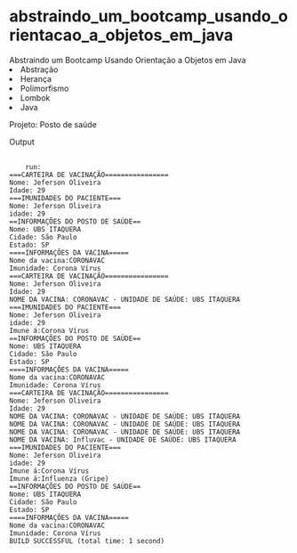 # abstraindo_um_bootcamp_usando_orientacao_a_objetos_em_java
<div>
Abstraindo um Bootcamp Usando Orientação a Objetos em Java
<li>Abstração</li>
<li>Herança</li>
<li>Polimorfismo</li>
<li>Lombok</li>
<li>Java</li>
<p>Projeto: Posto de saúde</p>
<p>Output</p>
<pre>
  <code>
    run:
===CARTEIRA DE VACINAÇÃO================
Nome: Jeferson Oliveira
Idade: 29
===IMUNIDADES DO PACIENTE===
Nome: Jeferson Oliveira
idade: 29
==INFORMAÇÕES DO POSTO DE SAÚDE==
Nome: UBS ITAQUERA
Cidade: São Paulo
Estado: SP
====INFORMAÇÕES DA VACINA=====
Nome da vacina:CORONAVAC
Imunidade: Corona Vírus
===CARTEIRA DE VACINAÇÃO================
Nome: Jeferson Oliveira
Idade: 29
NOME DA VACINA: CORONAVAC - UNIDADE DE SAÚDE: UBS ITAQUERA
===IMUNIDADES DO PACIENTE===
Nome: Jeferson Oliveira
idade: 29
Imune á:Corona Vírus
==INFORMAÇÕES DO POSTO DE SAÚDE==
Nome: UBS ITAQUERA
Cidade: São Paulo
Estado: SP
====INFORMAÇÕES DA VACINA=====
Nome da vacina:CORONAVAC
Imunidade: Corona Vírus
===CARTEIRA DE VACINAÇÃO================
Nome: Jeferson Oliveira
Idade: 29
NOME DA VACINA: CORONAVAC - UNIDADE DE SAÚDE: UBS ITAQUERA
NOME DA VACINA: CORONAVAC - UNIDADE DE SAÚDE: UBS ITAQUERA
NOME DA VACINA: CORONAVAC - UNIDADE DE SAÚDE: UBS ITAQUERA
NOME DA VACINA: Influvac - UNIDADE DE SAÚDE: UBS ITAQUERA
===IMUNIDADES DO PACIENTE===
Nome: Jeferson Oliveira
idade: 29
Imune á:Corona Vírus
Imune á:Influenza (Gripe)
==INFORMAÇÕES DO POSTO DE SAÚDE==
Nome: UBS ITAQUERA
Cidade: São Paulo
Estado: SP
====INFORMAÇÕES DA VACINA=====
Nome da vacina:CORONAVAC
Imunidade: Corona Vírus
BUILD SUCCESSFUL (total time: 1 second)

  </code>
</pre>
</div> 
